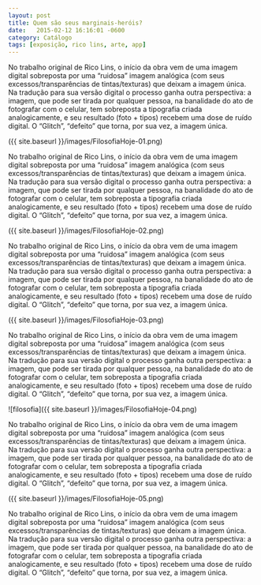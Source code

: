```yaml
---
layout: post
title: Quem são seus marginais-heróis?
date:   2015-02-12 16:16:01 -0600
category: Catálogo
tags: [exposição, rico lins, arte, app]
---
```


No trabalho original de Rico Lins, o início da obra vem de  uma imagem digital sobreposta por uma “ruidosa” imagem analógica (com seus excessos/transparências de tintas/texturas) que deixam a imagem única. Na tradução para sua versão digital o processo ganha outra perspectiva: a imagem, que pode ser tirada por qualquer pessoa, na banalidade do ato de fotografar com o celular, tem sobreposta a tipografia criada analogicamente, e seu resultado (foto + tipos) recebem uma dose de ruído digital. O “Glitch”, “defeito” que torna, por sua vez, a imagem única.

({{ site.baseurl }}/images/FilosofiaHoje-01.png)

No trabalho original de Rico Lins, o início da obra vem de  uma imagem digital sobreposta por uma “ruidosa” imagem analógica (com seus excessos/transparências de tintas/texturas) que deixam a imagem única. Na tradução para sua versão digital o processo ganha outra perspectiva: a imagem, que pode ser tirada por qualquer pessoa, na banalidade do ato de fotografar com o celular, tem sobreposta a tipografia criada analogicamente, e seu resultado (foto + tipos) recebem uma dose de ruído digital. O “Glitch”, “defeito” que torna, por sua vez, a imagem única.

({{ site.baseurl }}/images/FilosofiaHoje-02.png)

No trabalho original de Rico Lins, o início da obra vem de  uma imagem digital sobreposta por uma “ruidosa” imagem analógica (com seus excessos/transparências de tintas/texturas) que deixam a imagem única. Na tradução para sua versão digital o processo ganha outra perspectiva: a imagem, que pode ser tirada por qualquer pessoa, na banalidade do ato de fotografar com o celular, tem sobreposta a tipografia criada analogicamente, e seu resultado (foto + tipos) recebem uma dose de ruído digital. O “Glitch”, “defeito” que torna, por sua vez, a imagem única.

({{ site.baseurl }}/images/FilosofiaHoje-03.png)

No trabalho original de Rico Lins, o início da obra vem de  uma imagem digital sobreposta por uma “ruidosa” imagem analógica (com seus excessos/transparências de tintas/texturas) que deixam a imagem única. Na tradução para sua versão digital o processo ganha outra perspectiva: a imagem, que pode ser tirada por qualquer pessoa, na banalidade do ato de fotografar com o celular, tem sobreposta a tipografia criada analogicamente, e seu resultado (foto + tipos) recebem uma dose de ruído digital. O “Glitch”, “defeito” que torna, por sua vez, a imagem única.

![filosofia]({{ site.baseurl }}/images/FilosofiaHoje-04.png)

No trabalho original de Rico Lins, o início da obra vem de  uma imagem digital sobreposta por uma “ruidosa” imagem analógica (com seus excessos/transparências de tintas/texturas) que deixam a imagem única. Na tradução para sua versão digital o processo ganha outra perspectiva: a imagem, que pode ser tirada por qualquer pessoa, na banalidade do ato de fotografar com o celular, tem sobreposta a tipografia criada analogicamente, e seu resultado (foto + tipos) recebem uma dose de ruído digital. O “Glitch”, “defeito” que torna, por sua vez, a imagem única.

({{ site.baseurl }}/images/FilosofiaHoje-05.png)

No trabalho original de Rico Lins, o início da obra vem de  uma imagem digital sobreposta por uma “ruidosa” imagem analógica (com seus excessos/transparências de tintas/texturas) que deixam a imagem única. Na tradução para sua versão digital o processo ganha outra perspectiva: a imagem, que pode ser tirada por qualquer pessoa, na banalidade do ato de fotografar com o celular, tem sobreposta a tipografia criada analogicamente, e seu resultado (foto + tipos) recebem uma dose de ruído digital. O “Glitch”, “defeito” que torna, por sua vez, a imagem única.